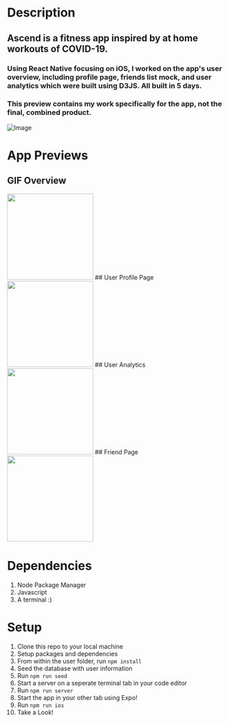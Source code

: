 # Description

## Ascend is a fitness app inspired by at home workouts of COVID-19.
### Using React Native focusing on iOS, I worked on the app's user overview, including profile page, friends list mock, and user analytics which were built using D3JS. All built in 5 days.


### **This preview contains my work specifically for the app, not the final, combined product.**
![Image](https://seeddata-sdc.s3-us-west-1.amazonaws.com/AscendLogo.png)

# App Previews
## GIF Overview
<img src="/AsendAppGif.gif?raw=true" width="200px" />
## User Profile Page
<img src="https://seeddata-sdc.s3-us-west-1.amazonaws.com/Screen+Shot+2020-06-15+at+11.21.39+AM.jpg" width="200px" />
## User Analytics
<img src="https://seeddata-sdc.s3-us-west-1.amazonaws.com/Screen+Shot+2020-06-15+at+11.21.56+AM.jpg" width="200px" />
## Friend Page
<img src="https://seeddata-sdc.s3-us-west-1.amazonaws.com/Screen+Shot+2020-06-15+at+11.21.47+AM.jpg" width="200px" />





# Dependencies
1. Node Package Manager
1. Javascript
1. A terminal :)

# Setup
1. Clone this repo to your local machine
2. Setup packages and dependencies
  2. From within the user folder, run `npm install`
3. Seed the database with user information
  3. Run `npm run seed`
4. Start a server on a seperate terminal tab in your code editor
  4. Run `npm run server`
5. Start the app in your other tab using Expo!
  5. Run `npm run ios`
6. Take a Look!

